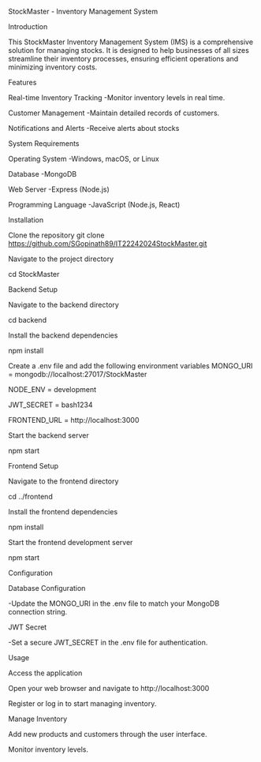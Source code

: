
StockMaster - Inventory Management System

Introduction

This StockMaster Inventory Management System (IMS) is a comprehensive solution for managing stocks. It is designed to help businesses of all sizes streamline their inventory processes, ensuring efficient operations and minimizing inventory costs.

Features

Real-time Inventory Tracking
-Monitor inventory levels in real time.

Customer Management
-Maintain detailed records of customers.

Notifications and Alerts
-Receive alerts about stocks

System Requirements

Operating System
-Windows, macOS, or Linux

Database
-MongoDB

Web Server
-Express (Node.js)

Programming Language
-JavaScript (Node.js, React)

Installation

Clone the repository
git clone https://github.com/SGopinath89/IT22242024StockMaster.git

Navigate to the project directory

cd StockMaster

Backend Setup

Navigate to the backend directory

cd backend

Install the backend dependencies

npm install

Create a .env file and add the following environment variables
MONGO_URI = mongodb://localhost:27017/StockMaster

NODE_ENV = development

JWT_SECRET = bash1234

FRONTEND_URL = http://localhost:3000

Start the backend server

npm start

Frontend Setup

Navigate to the frontend directory

cd ../frontend

Install the frontend dependencies

npm install

Start the frontend development server

npm start

Configuration

Database Configuration

-Update the MONGO_URI in the .env file to match your MongoDB connection string.

JWT Secret

-Set a secure JWT_SECRET in the .env file for authentication.

Usage

Access the application

Open your web browser and navigate to http://localhost:3000

Register or log in to start managing inventory.

Manage Inventory

Add new products and customers through the user interface.

Monitor inventory levels.





